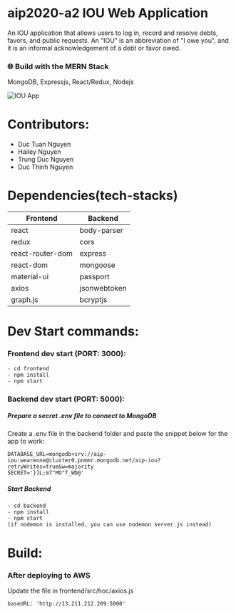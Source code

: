 # aip2020-a2 IOU Web Application
An IOU application that allows users to log in, record and resolve debts, favors, and public requests. An “IOU” is an abbreviation of "I owe you", and it is an informal acknowledgement of a debt or favor owed. 

### 🌐 Build with the MERN Stack

MongoDB, Expressjs, React/Redux, Nodejs

![IOU App](https://imgur.com/CKWThDM)

# Contributors:
- Duc Tuan Nguyen 
- Hailey Nguyen
- Trung Duc Nguyen
- Duc Thinh Nguyen

# Dependencies(tech-stacks)
| Frontend | Backend |
| ----------- | ----------- |
| react | body-parser |
| redux | cors |
| react-router-dom | express |
| react-dom | mongoose |
| material-ui | passport |
| axios | jsonwebtoken |
| graph.js | bcryptjs |

# Dev Start commands:
### Frontend dev start (PORT: 3000):
```
- cd frontend
- npm install
- npm start
```

### Backend dev start (PORT: 5000):
##### Prepare a secret .env file to connect to MongoDB

Create a .env file in the backend folder and paste the snippet below for the app to work:
```
DATABASE_URL=mongodb+srv://aip-iou:weareone@cluster0.pnmmr.mongodb.net/aip-iou?retryWrites=true&w=majority
SECRET='}]L;m7"MO"f_WD@'
```

##### Start Backend
```
- cd backend
- npm install
- npm start
(if nodemon is installed, you can use nodemon server.js instead)
```

# Build:
### After deploying to AWS

Update the file in frontend/src/hoc/axios.js

```
baseURL: 'http://13.211.212.209:5000'
```

